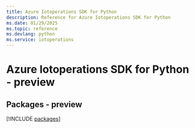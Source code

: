 ```yaml
---
title: Azure Iotoperations SDK for Python
description: Reference for Azure Iotoperations SDK for Python
ms.date: 01/29/2025
ms.topic: reference
ms.devlang: python
ms.service: iotoperations
---
```

# Azure Iotoperations SDK for Python - preview
## Packages - preview
[!INCLUDE [packages](iotoperations-index.md)]